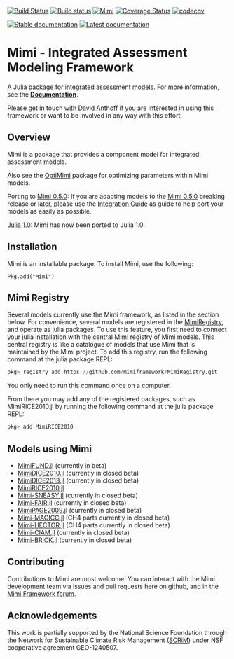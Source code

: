 [![Build Status](https://travis-ci.org/mimiframework/Mimi.jl.svg?branch=master)](https://travis-ci.org/mimiframework/Mimi.jl)
[![Build status](https://ci.appveyor.com/api/projects/status/f915ntkc0etgvim9/branch/master?svg=true)](https://ci.appveyor.com/project/mimiframework/mimi-jl/branch/master)
[![Mimi](http://pkg.julialang.org/badges/Mimi_0.5.svg)](http://pkg.julialang.org/?pkg=Mimi)
[![Coverage Status](https://coveralls.io/repos/github/mimiframework/Mimi.jl/badge.svg?branch=master)](https://coveralls.io/github/mimiframework/Mimi.jl?branch=master)
[![codecov](https://codecov.io/gh/mimiframework/Mimi.jl/branch/master/graph/badge.svg)](https://codecov.io/gh/mimiframework/Mimi.jl)

[![Stable documentation](https://img.shields.io/badge/docs-stable-blue.svg)](https://www.mimiframework.org/Mimi.jl/stable)
[![Latest documentation](https://img.shields.io/badge/docs-latest-blue.svg)](https://www.mimiframework.org/Mimi.jl/dev/)

# Mimi - Integrated Assessment Modeling Framework

A [Julia](http://julialang.org) package for [integrated assessment models](https://en.wikipedia.org/wiki/Integrated_assessment_modelling). For more information, see the **[Documentation](https://www.mimiframework.org/Mimi.jl/stable/)**.

Please get in touch with [David Anthoff](http://www.david-anthoff.com) if you are interested in using this framework or want to be involved in any way with this effort.

## Overview

Mimi is a package that provides a component model for integrated assessment models.

Also see the [OptiMimi](http://github.com/jrising/OptiMimi.jl) package for optimizing parameters within Mimi models.

Porting to [Mimi 0.5.0](https://github.com/mimiframework/Mimi.jl/releases/tag/v0.5.1):  If you are adapting models to the [Mimi 0.5.0](https://github.com/mimiframework/Mimi.jl/releases/tag/v0.5.1) breaking release or later, please use the [Integration Guide](https://www.mimiframework.org/Mimi.jl/stable/integrationguide/) as guide to help port your models as easily as possible.

[Julia 1.0](https://julialang.org/blog/2018/08/one-point-zero): Mimi has now been ported to Julia 1.0.

## Installation

Mimi is an installable package. To install Mimi, use the following:

````
Pkg.add("Mimi")
````

## Mimi Registry

Several models currently use the Mimi framework, as listed in the section below.  For convenience, several models are registered in the [MimiRegistry](https://github.com/anthofflab/Mimi.jl), and operate as julia packages. To use this feature, you first need to connect your julia installation with the central Mimi registry of Mimi models. This central registry is like a catalogue of models that use Mimi that is maintained by the Mimi project. To add this registry, run the following command at the julia package REPL: 

```julia
pkg> registry add https://github.com/mimiframework/MimiRegistry.git
```

You only need to run this command once on a computer. 

From there you may add any of the registered packages, such as MimiRICE2010.jl by running the following command at the julia package REPL:

```julia
pkg> add MimiRICE2010
```
## Models using Mimi

* [MimiFUND.jl](https://github.com/fund-model/MimiFUND.jl) (currently in beta)
* [MimiDICE2010.jl](https://github.com/anthofflab/MimiDICE2010.jl) (currently in closed beta)
* [MimiDICE2013.jl](https://github.com/anthofflab/MimiDICE2013.jl) (currently in closed beta)
* [MimiRICE2010.jl](https://github.com/anthofflab/MimiRICE2010.jl)
* [Mimi-SNEASY.jl](https://github.com/anthofflab/mimi-sneasy.jl) (currently in closed beta)
* [Mimi-FAIR.jl](https://github.com/anthofflab/mimi-fair.jl) (currently in closed beta)
* [MimiPAGE2009.jl](https://github.com/anthofflab/MimiPAGE2009.jl) (currently in closed beta)
* [Mimi-MAGICC.jl](https://github.com/anthofflab/mimi-magicc.jl) (CH4 parts currently in closed beta)
* [Mimi-HECTOR.jl](https://github.com/anthofflab/mimi-hector.jl) (CH4 parts currently in closed beta)
* [Mimi-CIAM.jl](https://github.com/anthofflab/mimi-ciam.jl) (currently in closed beta)
* [Mimi-BRICK.jl](https://github.com/anthofflab/mimi-brick.jl) (currently in closed beta)

## Contributing

Contributions to Mimi are most welcome! You can interact with the Mimi development team via issues and pull requests here on github, and in the [Mimi Framework forum](https://forum.mimiframework.org).

## Acknowledgements

This work is partially supported by the National Science Foundation through the Network for Sustainable Climate Risk Management ([SCRiM](http://scrimhub.org/)) under NSF cooperative agreement GEO-1240507.
